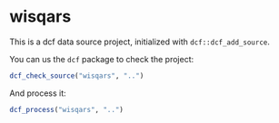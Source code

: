 # wisqars

This is a dcf data source project, initialized with `dcf::dcf_add_source`.

You can us the `dcf` package to check the project:

```R
dcf_check_source("wisqars", "..")
```

And process it:

```R
dcf_process("wisqars", "..")
```
